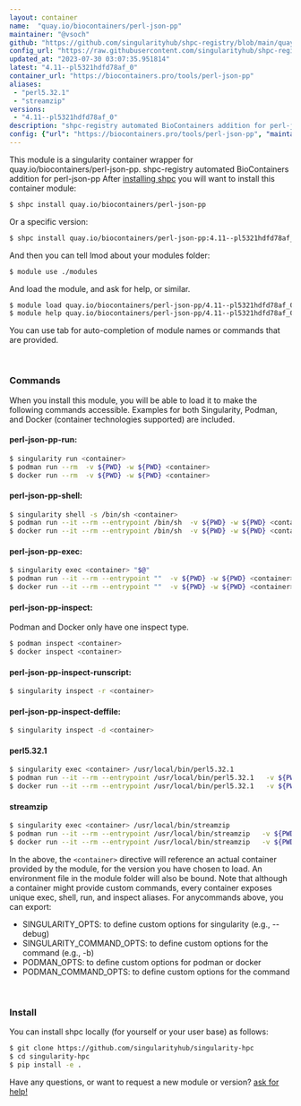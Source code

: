 ```yaml
---
layout: container
name:  "quay.io/biocontainers/perl-json-pp"
maintainer: "@vsoch"
github: "https://github.com/singularityhub/shpc-registry/blob/main/quay.io/biocontainers/perl-json-pp/container.yaml"
config_url: "https://raw.githubusercontent.com/singularityhub/shpc-registry/main/quay.io/biocontainers/perl-json-pp/container.yaml"
updated_at: "2023-07-30 03:07:35.951814"
latest: "4.11--pl5321hdfd78af_0"
container_url: "https://biocontainers.pro/tools/perl-json-pp"
aliases:
 - "perl5.32.1"
 - "streamzip"
versions:
 - "4.11--pl5321hdfd78af_0"
description: "shpc-registry automated BioContainers addition for perl-json-pp"
config: {"url": "https://biocontainers.pro/tools/perl-json-pp", "maintainer": "@vsoch", "description": "shpc-registry automated BioContainers addition for perl-json-pp", "latest": {"4.11--pl5321hdfd78af_0": "sha256:489f2806034c3091246b820e8aa3db2d9cea10dcf5ef924a4f27b0053e9fda5d"}, "tags": {"4.11--pl5321hdfd78af_0": "sha256:489f2806034c3091246b820e8aa3db2d9cea10dcf5ef924a4f27b0053e9fda5d"}, "docker": "quay.io/biocontainers/perl-json-pp", "aliases": {"perl5.32.1": "/usr/local/bin/perl5.32.1", "streamzip": "/usr/local/bin/streamzip"}}
---
```


This module is a singularity container wrapper for quay.io/biocontainers/perl-json-pp.
shpc-registry automated BioContainers addition for perl-json-pp
After [installing shpc](#install) you will want to install this container module:


```bash
$ shpc install quay.io/biocontainers/perl-json-pp
```

Or a specific version:

```bash
$ shpc install quay.io/biocontainers/perl-json-pp:4.11--pl5321hdfd78af_0
```

And then you can tell lmod about your modules folder:

```bash
$ module use ./modules
```

And load the module, and ask for help, or similar.

```bash
$ module load quay.io/biocontainers/perl-json-pp/4.11--pl5321hdfd78af_0
$ module help quay.io/biocontainers/perl-json-pp/4.11--pl5321hdfd78af_0
```

You can use tab for auto-completion of module names or commands that are provided.

<br>

### Commands

When you install this module, you will be able to load it to make the following commands accessible.
Examples for both Singularity, Podman, and Docker (container technologies supported) are included.

#### perl-json-pp-run:

```bash
$ singularity run <container>
$ podman run --rm  -v ${PWD} -w ${PWD} <container>
$ docker run --rm  -v ${PWD} -w ${PWD} <container>
```

#### perl-json-pp-shell:

```bash
$ singularity shell -s /bin/sh <container>
$ podman run --it --rm --entrypoint /bin/sh  -v ${PWD} -w ${PWD} <container>
$ docker run --it --rm --entrypoint /bin/sh  -v ${PWD} -w ${PWD} <container>
```

#### perl-json-pp-exec:

```bash
$ singularity exec <container> "$@"
$ podman run --it --rm --entrypoint ""  -v ${PWD} -w ${PWD} <container> "$@"
$ docker run --it --rm --entrypoint ""  -v ${PWD} -w ${PWD} <container> "$@"
```

#### perl-json-pp-inspect:

Podman and Docker only have one inspect type.

```bash
$ podman inspect <container>
$ docker inspect <container>
```

#### perl-json-pp-inspect-runscript:

```bash
$ singularity inspect -r <container>
```

#### perl-json-pp-inspect-deffile:

```bash
$ singularity inspect -d <container>
```


#### perl5.32.1

```bash
$ singularity exec <container> /usr/local/bin/perl5.32.1
$ podman run --it --rm --entrypoint /usr/local/bin/perl5.32.1   -v ${PWD} -w ${PWD} <container> -c " $@"
$ docker run --it --rm --entrypoint /usr/local/bin/perl5.32.1   -v ${PWD} -w ${PWD} <container> -c " $@"
```


#### streamzip

```bash
$ singularity exec <container> /usr/local/bin/streamzip
$ podman run --it --rm --entrypoint /usr/local/bin/streamzip   -v ${PWD} -w ${PWD} <container> -c " $@"
$ docker run --it --rm --entrypoint /usr/local/bin/streamzip   -v ${PWD} -w ${PWD} <container> -c " $@"
```



In the above, the `<container>` directive will reference an actual container provided
by the module, for the version you have chosen to load. An environment file in the
module folder will also be bound. Note that although a container
might provide custom commands, every container exposes unique exec, shell, run, and
inspect aliases. For anycommands above, you can export:

 - SINGULARITY_OPTS: to define custom options for singularity (e.g., --debug)
 - SINGULARITY_COMMAND_OPTS: to define custom options for the command (e.g., -b)
 - PODMAN_OPTS: to define custom options for podman or docker
 - PODMAN_COMMAND_OPTS: to define custom options for the command

<br>

### Install

You can install shpc locally (for yourself or your user base) as follows:

```bash
$ git clone https://github.com/singularityhub/singularity-hpc
$ cd singularity-hpc
$ pip install -e .
```

Have any questions, or want to request a new module or version? [ask for help!](https://github.com/singularityhub/singularity-hpc/issues)